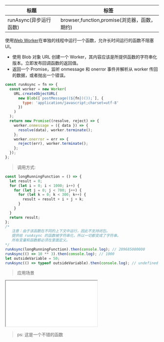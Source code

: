 | 标题                   | 标签                                         |
| ---------------------- | -------------------------------------------- |
| runAsync(异步运行函数) | browser,function,promise(浏览器，函数，期约) |

使用[Web Worker](https://developer.mozilla.org/en-US/docs/Web/API/Web_Workers_API/Using_web_workers)在单独的线程中运行一个函数，允许长时间运行的函数不阻塞 UI。

- 使用 Blob 对象 URL 创建一个 Worker，其内容应该是所提供函数的字符串化版本。立即发布回调函数的返回值。
- 返回一个 Promise，监听 onmessage 和 onerror 事件并解析从 worker 传回的数据，或者抛出一个错误。

```js
const runAsync = fn => {
  const worker = new Worker(
    URL.createObjectURL(
      new Blob([`postMessage((${fn})());`], {
        type: 'application/javascript;charset=utf-8'
      })
    )
  );
  return new Promise((resolve, reject) => {
    worker.onmessage = ({ data }) => {
      resolve(data), worker.terminate();
    };
    worker.onerror = err => {
      reject(err), worker.terminate();
    };
  });
};
```

> 调用方式:

```js
const longRunningFunction = () => {
  let result = 0;
  for (let i = 0; i < 1000; i++) {
    for (let j = 0; j < 700; j++) {
      for (let k = 0; k < 300; k++) {
        result = result + i + j + k;
      }
    }
  }
  return result;
};
/*
   注意：由于该函数在不同的上下文中运行，因此不支持闭包。
   提供给 runAsync 的函数被字符串化，所以一切都变成了字符串。
   所有变量和函数都必须在里面定义。
*/
runAsync(longRunningFunction).then(console.log); // 209685000000
runAsync(() => 10 ** 3).then(console.log); // 1000
let outsideVariable = 50;
runAsync(() => typeof outsideVariable).then(console.log); // undefined
```

> 应用场景

<iframe src="codes/javascript/html/runAsync.html"></iframe>

> ps: 这是一个不错的函数
